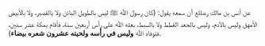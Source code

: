 عن أنس بن مالك رضللع  أن سمعه يقول: (كان رسول ﷲ ﷺ ليس بالطويل البائن ولا بالقصير، ولا بالأبيض الأمهق وليس بالآدم، وليس بالجعد القطط ولا بالسبط، بعثه ﷲ على رأس أربعين سنة، فأقام بمكة عشر سنين، فتوفاه ﷲ **وليس في رأسه ولحيته عشرون شعره بيضاء**).